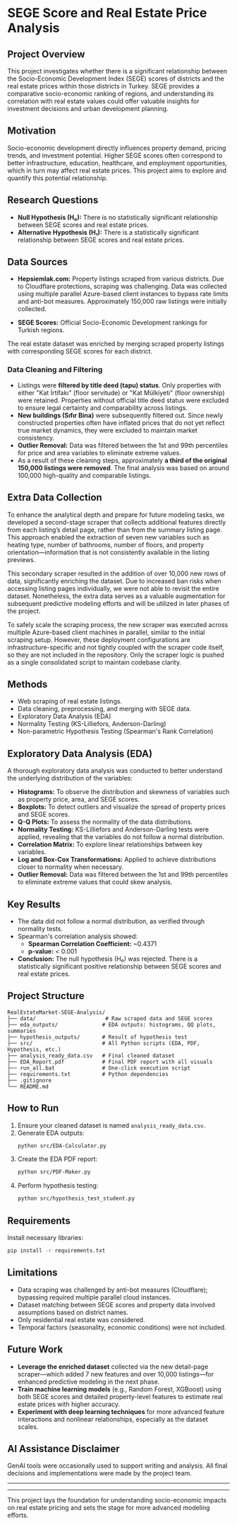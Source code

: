 # SEGE Score and Real Estate Price Analysis

## Project Overview

This project investigates whether there is a significant relationship between the Socio-Economic Development Index (SEGE) scores of districts and the real estate prices within those districts in Turkey. SEGE provides a comparative socio-economic ranking of regions, and understanding its correlation with real estate values could offer valuable insights for investment decisions and urban development planning.

## Motivation

Socio-economic development directly influences property demand, pricing trends, and investment potential. Higher SEGE scores often correspond to better infrastructure, education, healthcare, and employment opportunities, which in turn may affect real estate prices. This project aims to explore and quantify this potential relationship.

## Research Questions

- **Null Hypothesis (H₀):** There is no statistically significant relationship between SEGE scores and real estate prices.
- **Alternative Hypothesis (H₁):** There is a statistically significant relationship between SEGE scores and real estate prices.

## Data Sources

- **Hepsiemlak.com:** Property listings scraped from various districts. Due to Cloudflare protections, scraping was challenging. Data was collected using multiple parallel Azure-based client instances to bypass rate limits and anti-bot measures. Approximately 150,000 raw listings were initially collected.

- **SEGE Scores:** Official Socio-Economic Development rankings for Turkish regions.

The real estate dataset was enriched by merging scraped property listings with corresponding SEGE scores for each district.

### Data Cleaning and Filtering

- Listings were **filtered by title deed (tapu) status**. Only properties with either "Kat İrtifakı" (floor servitude) or "Kat Mülkiyeti" (floor ownership) were retained. Properties without official title deed status were excluded to ensure legal certainty and comparability across listings.
- **New buildings (Sıfır Bina)** were subsequently filtered out. Since newly constructed properties often have inflated prices that do not yet reflect true market dynamics, they were excluded to maintain market consistency.
- **Outlier Removal:** Data was filtered between the 1st and 99th percentiles for price and area variables to eliminate extreme values.
- As a result of these cleaning steps, approximately **a third of the original 150,000 listings were removed**. The final analysis was based on around 100,000 high-quality and comparable listings.

## Extra Data Collection

To enhance the analytical depth and prepare for future modeling tasks, we developed a second-stage scraper that collects additional features directly from each listing’s detail page, rather than from the summary listing page. This approach enabled the extraction of seven new variables such as heating type, number of bathrooms, number of floors, and property orientation—information that is not consistently available in the listing previews.

This secondary scraper resulted in the addition of over 10,000 new rows of data, significantly enriching the dataset. Due to increased ban risks when accessing listing pages individually, we were not able to revisit the entire dataset. Nonetheless, the extra data serves as a valuable augmentation for subsequent predictive modeling efforts and will be utilized in later phases of the project.

To safely scale the scraping process, the new scraper was executed across multiple Azure-based client machines in parallel, similar to the initial scraping setup. However, these deployment configurations are infrastructure-specific and not tightly coupled with the scraper code itself, so they are not included in the repository. Only the scraper logic is pushed as a single consolidated script to maintain codebase clarity.


## Methods

- Web scraping of real estate listings.
- Data cleaning, preprocessing, and merging with SEGE data.
- Exploratory Data Analysis (EDA)
- Normality Testing (KS-Lilliefors, Anderson-Darling)
- Non-parametric Hypothesis Testing (Spearman's Rank Correlation)

## Exploratory Data Analysis (EDA)

A thorough exploratory data analysis was conducted to better understand the underlying distribution of the variables:

- **Histograms:** To observe the distribution and skewness of variables such as property price, area, and SEGE scores.
- **Boxplots:** To detect outliers and visualize the spread of property prices and SEGE scores.
- **Q-Q Plots:** To assess the normality of the data distributions.
- **Normality Testing:** KS-Lilliefors and Anderson-Darling tests were applied, revealing that the variables do not follow a normal distribution.
- **Correlation Matrix:** To explore linear relationships between key variables.
- **Log and Box-Cox Transformations:** Applied to achieve distributions closer to normality when necessary.
- **Outlier Removal:** Data was filtered between the 1st and 99th percentiles to eliminate extreme values that could skew analysis.

## Key Results

- The data did not follow a normal distribution, as verified through normality tests.
- Spearman's correlation analysis showed:
  - **Spearman Correlation Coefficient:** ~0.4371
  - **p-value:** < 0.001
- **Conclusion:** The null hypothesis (H₀) was rejected. There is a statistically significant positive relationship between SEGE scores and real estate prices.

## Project Structure

```
RealEstateMarket-SEGE-Analysis/
├── data/                      # Raw scraped data and SEGE scores
├── eda_outputs/              # EDA outputs: histograms, QQ plots, summaries
├── hypothesis_outputs/       # Result of hypothesis test
├── src/                      # All Python scripts (EDA, PDF, Hypothesis, etc.)
├── analysis_ready_data.csv   # Final cleaned dataset
├── EDA_Report.pdf            # Final PDF report with all visuals
├── run_all.bat               # One-click execution script
├── requirements.txt          # Python dependencies
├── .gitignore
└── README.md
```

## How to Run

1. Ensure your cleaned dataset is named `analysis_ready_data.csv`.
2. Generate EDA outputs:
    ```bash
    python src/EDA-Calculator.py
    ```
3. Create the EDA PDF report:
    ```bash
    python src/PDF-Maker.py
    ```
4. Perform hypothesis testing:
    ```bash
    python src/hypothesis_test_student.py
    ```

## Requirements

Install necessary libraries:
```bash
pip install -r requirements.txt
```

## Limitations

- Data scraping was challenged by anti-bot measures (Cloudflare); bypassing required multiple parallel cloud instances.
- Dataset matching between SEGE scores and property data involved assumptions based on district names.
- Only residential real estate was considered.
- Temporal factors (seasonality, economic conditions) were not included.

## Future Work

- **Leverage the enriched dataset** collected via the new detail-page scraper—which added 7 new features and over 10,000 listings—for enhanced predictive modeling in the next phase.
- **Train machine learning models** (e.g., Random Forest, XGBoost) using both SEGE scores and detailed property-level features to estimate real estate prices with higher accuracy.
- **Experiment with deep learning techniques** for more advanced feature interactions and nonlinear relationships, especially as the dataset scales.


## AI Assistance Disclaimer

GenAI tools were occasionally used to support writing and analysis. All final decisions and implementations were made by the project team.


---
---

This project lays the foundation for understanding socio-economic impacts on real estate pricing and sets the stage for more advanced modeling efforts.

